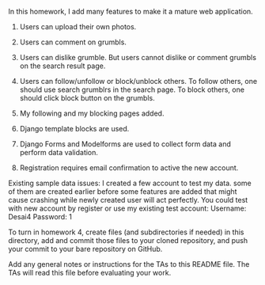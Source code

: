 In this homework, I add many features to make it a mature web application.

1. Users can upload their own photos.

2. Users can comment on grumbls.

3. Users can dislike grumble. But users cannot dislike or comment grumbls on the search result page.

4. Users can follow/unfollow or block/unblock others. To follow others, one should use search grumblrs in the search page. To block others, one should click block button on the grumbls.

5. My following and my blocking pages added.

6. Django template blocks are used.

7. Django Forms and Modelforms are used to collect form data and perform data validation.

8. Registration requires email confirmation to active the new account.

Existing sample data issues:
I created a few account to test my data. some of them are created earlier before some features are added that might cause crashing while newly created user will act perfectly.
You could test with new account by register or use my existing test account:
Username: Desai4
Password: 1



To turn in homework 4, create files (and subdirectories if needed) in
this directory, add and commit those files to your cloned repository,
and push your commit to your bare repository on GitHub.

Add any general notes or instructions for the TAs to this README file.
The TAs will read this file before evaluating your work.
